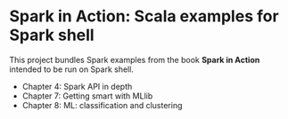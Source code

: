 Spark in Action: Scala examples for Spark shell
===============================================

This project bundles Spark examples from the book **Spark in Action** intended to be run on Spark shell.
+ Chapter 4: Spark API in depth
+ Chapter 7: Getting smart with MLlib
+ Chapter 8: ML: classification and clustering
